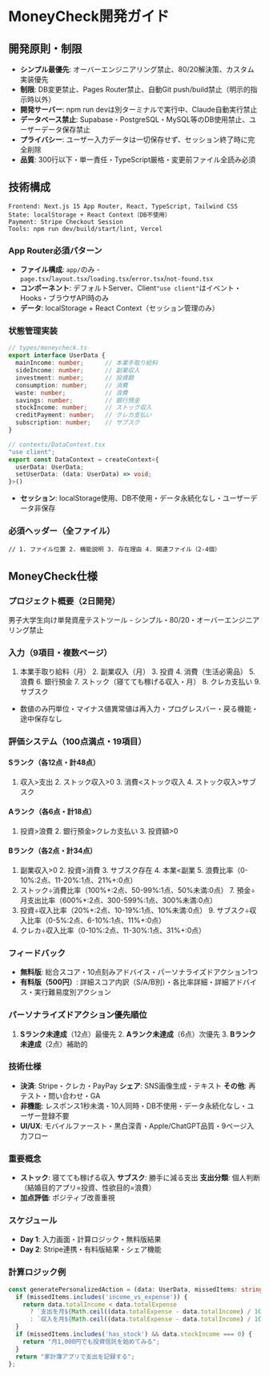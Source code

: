 # MoneyCheck開発ガイド

## 開発原則・制限
* **シンプル最優先**: オーバーエンジニアリング禁止、80/20解決策、カスタム実装優先
* **制限**: DB変更禁止、Pages Router禁止、自動Git push/build禁止（明示的指示時以外）
* **開発サーバー**: npm run devは別ターミナルで実行中、Claude自動実行禁止
* **データベース禁止**: Supabase・PostgreSQL・MySQL等のDB使用禁止、ユーザーデータ保存禁止
* **プライバシー**: ユーザー入力データは一切保存せず、セッション終了時に完全削除
* **品質**: 300行以下・単一責任・TypeScript厳格・変更前ファイル全読み必須

## 技術構成
```
Frontend: Next.js 15 App Router, React, TypeScript, Tailwind CSS
State: localStorage + React Context（DB不使用）
Payment: Stripe Checkout Session
Tools: npm run dev/build/start/lint, Vercel
```

### App Router必須パターン
* **ファイル構成**: `app/`のみ - `page.tsx`/`layout.tsx`/`loading.tsx`/`error.tsx`/`not-found.tsx`
* **コンポーネント**: デフォルトServer、Client`"use client"`はイベント・Hooks・ブラウザAPI時のみ
* **データ**: localStorage + React Context（セッション管理のみ）

### 状態管理実装
```typescript
// types/moneycheck.ts
export interface UserData {
  mainIncome: number;      // 本業手取り給料
  sideIncome: number;      // 副業収入
  investment: number;      // 投資額
  consumption: number;     // 消費
  waste: number;           // 浪費
  savings: number;         // 銀行預金
  stockIncome: number;     // ストック収入
  creditPayment: number;   // クレカ支払い
  subscription: number;    // サブスク
}

// contexts/DataContext.tsx
"use client";
export const DataContext = createContext<{
  userData: UserData;
  setUserData: (data: UserData) => void;
}>()
```
* **セッション**: localStorage使用、DB不使用・データ永続化なし・ユーザーデータ非保存

### 必須ヘッダー（全ファイル）
```
// 1. ファイル位置 2. 機能説明 3. 存在理由 4. 関連ファイル（2-4個）
```

## MoneyCheck仕様

### プロジェクト概要（2日開発）
男子大学生向け単発資産テストツール - シンプル・80/20・オーバーエンジニアリング禁止

### 入力（9項目・複数ページ）
1. 本業手取り給料（月） 2. 副業収入（月） 3. 投資 4. 消費（生活必需品） 5. 浪費 6. 銀行預金 7. ストック（寝てても稼げる収入・月） 8. クレカ支払い 9. サブスク
* 数値のみ円単位・マイナス値異常値は再入力・プログレスバー・戻る機能・途中保存なし

### 評価システム（100点満点・19項目）
#### Sランク（各12点・計48点）
1. 収入>支出 2. ストック収入>0 3. 消費<ストック収入 4. ストック収入>サブスク

#### Aランク（各6点・計18点）
1. 投資>浪費 2. 銀行預金>クレカ支払い 3. 投資額>0

#### Bランク（各2点・計34点）
1. 副業収入>0 2. 投資>消費 3. サブスク存在 4. 本業<副業 5. 浪費比率（0-10%:2点、11-20%:1点、21%+:0点）
6. ストック÷消費比率（100%+:2点、50-99%:1点、50%未満:0点） 7. 預金÷月支出比率（600%+:2点、300-599%:1点、300%未満:0点）
8. 投資÷収入比率（20%+:2点、10-19%:1点、10%未満:0点） 9. サブスク÷収入比率（0-5%:2点、6-10%:1点、11%+:0点）
10. クレカ÷収入比率（0-10%:2点、11-30%:1点、31%+:0点）

### フィードバック
* **無料版**: 総合スコア・10点刻みアドバイス・パーソナライズドアクション1つ
* **有料版（500円）**: 詳細スコア内訳（S/A/B別）・各比率詳細・詳細アドバイス・実行難易度別アクション

### パーソナライズドアクション優先順位
1. **Sランク未達成**（12点）最優先 2. **Aランク未達成**（6点）次優先 3. **Bランク未達成**（2点）補助的

### 技術仕様
* **決済**: Stripe・クレカ・PayPay **シェア**: SNS画像生成・テキスト **その他**: 再テスト・問い合わせ・GA
* **非機能**: レスポンス1秒未満・10人同時・DB不使用・データ永続化なし・ユーザー登録不要
* **UI/UX**: モバイルファースト・黒白深青・Apple/ChatGPT品質・9ページ入力フロー

### 重要概念
* **ストック**: 寝てても稼げる収入 **サブスク**: 勝手に減る支出 **支出分類**: 個人判断（結婚目的アプリ=投資、性欲目的=浪費）
* **加点評価**: ポジティブ改善重視

### スケジュール
* **Day 1**: 入力画面・計算ロジック・無料版結果
* **Day 2**: Stripe連携・有料版結果・シェア機能

### 計算ロジック例
```typescript
const generatePersonalizedAction = (data: UserData, missedItems: string[]) => {
  if (missedItems.includes('income_vs_expense')) {
    return data.totalIncome < data.totalExpense
      ? `支出を月${Math.ceil((data.totalExpense - data.totalIncome) / 1000)}千円減らす`
      : `収入を月${Math.ceil((data.totalExpense - data.totalIncome) / 1000)}千円増やす`;
  }
  if (missedItems.includes('has_stock') && data.stockIncome === 0) {
    return "月1,000円でも投資信託を始めてみる";
  }
  return "家計簿アプリで支出を記録する";
};
```